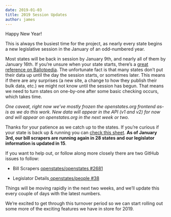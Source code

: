 ```yaml
---
date: 2019-01-03
title: 2019 Session Updates
author: james
---
```


Happy New Year!

This is always the busiest time for the project, as nearly every state begins a new legislative session in the January of an odd-numbered year.

Most states will be back in session by January 9th, and nearly all of them by January 16th. If you’re unsure when your state starts, there’s a [great reference on Ballotpedia](https://ballotpedia.org/Dates_of_2019_state_legislative_sessions). The unfortunate fact is that many states don’t put their data up until the day the session starts, or sometimes later. This means if there are any surprises (a new site, a change to how they publish their bulk data, etc.) we might not know until the session has begun. That means we need to turn states on one-by-one after some basic checking occurs, which takes time.

*One caveat, right now we’ve mostly frozen the openstates.org frontend as-is as we do this work. New data will appear in the API (v1 and v2) for now and will appear on openstates.org in the next week or two.*

Thanks for your patience as we catch up to the states. If you’re curious if your state is back up & running you can [check this sheet](https://docs.google.com/spreadsheets/d/1JGOS5-_FNeQw1u-zfYA2tMsA2hgKRNsLUWfxr3TpZlM/edit#gid=865746965). **As of January 3rd, our bill scrapers are running again in 28 states and our legislator information is updated in 15**.

If you want to help out, or follow along more closely there are two GitHub issues to follow:

* Bill Scrapers [openstates/openstates #2681](https://github.com/openstates/openstates/issues/2681)

* Legislator Details[ openstates/people #38](https://github.com/openstates/people/issues/38)

Things will be moving rapidly in the next two weeks, and we’ll update this every couple of days with the latest numbers.

We’re excited to get through this turnover period so we can start rolling out some more of the exciting features we have in store for 2019.
